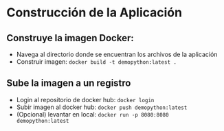 # Construcción de la Aplicación

## Construye la imagen Docker:
   - Navega al directorio donde se encuentran los archivos de la aplicación
   - Construir imagen: `docker build -t demopython:latest .`

## Sube la imagen a un registro
   - Login al repositorio de docker hub: `docker login`
   - Subir imagen al docker hub: `docker push demopython:latest`
   - (Opcional) levantar en local: `docker run -p 8080:8080 demopython:latest`
